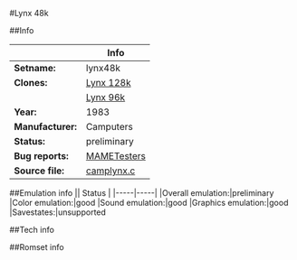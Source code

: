 #Lynx 48k

##Info

||Info|
|-----|-----|
|**Setname:**|lynx48k
|**Clones:**|[Lynx 128k](lynx128k.md)
||[Lynx 96k](lynx96k.md)
|**Year:**|1983
|**Manufacturer:**|Camputers
|**Status:**|preliminary
|**Bug reports:**|[MAMETesters](http://mametesters.org/view_all_set.php?type=1&temporary=y&search=camplynx.c)
|**Source file:**|[camplynx.c](https://github.com/mamedev/mame/blob/master/src/mess/drivers/camplynx.c)

##Emulation info
|| Status |
|-----|-----|
|Overall emulation:|preliminary
|Color emulation:|good
|Sound emulation:|good
|Graphics emulation:|good
|Savestates:|unsupported

##Tech info

##Romset info

<!--- START OF EDITED COMMENT DO NOT TOUCH TEXT ABOVE-->
